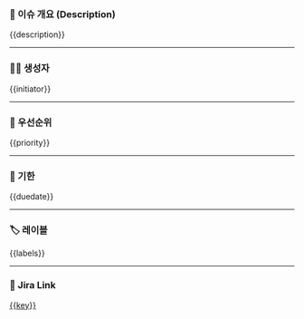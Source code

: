 ### 📄 이슈 개요 (Description)
{{description}}

---

### 🧑‍💻 생성자
{{initiator}}

---

### 🎯 우선순위
{{priority}}

---

### 📅 기한
{{duedate}}

---

### 🏷️ 레이블
{{labels}}

---

### 🔗 Jira Link
[{{key}}]({{url}})
